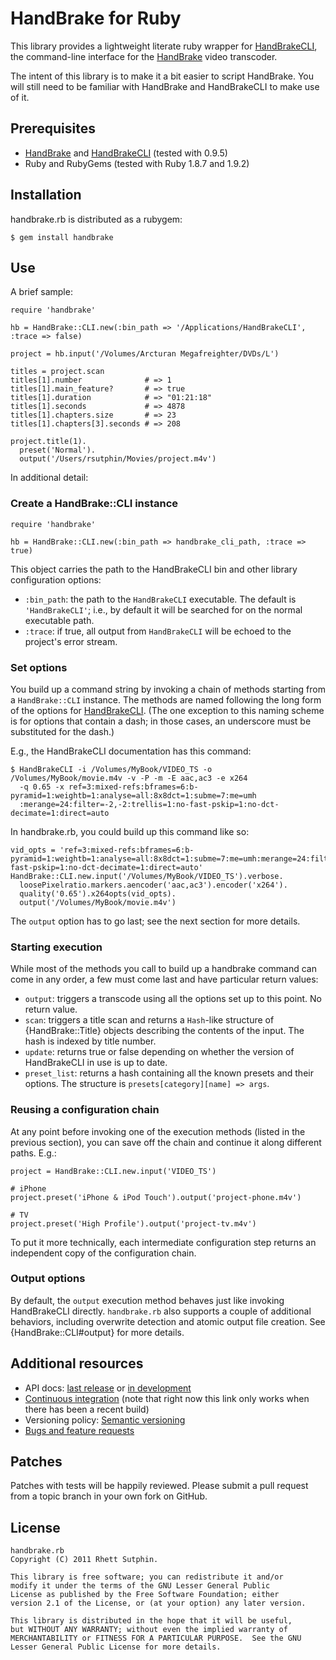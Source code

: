 HandBrake for Ruby
==================

This library provides a lightweight literate ruby wrapper for
[HandBrakeCLI][], the command-line interface for the [HandBrake][]
video transcoder.

[HandBrakeCLI]: https://trac.handbrake.fr/wiki/CLIGuide
[HandBrake]: http://handbrake.fr/

The intent of this library is to make it a bit easier to script
HandBrake. You will still need to be familiar with HandBrake and
HandBrakeCLI to make use of it.

Prerequisites
-------------

* [HandBrake][hb-dl] and [HandBrakeCLI][cli-dl] (tested with 0.9.5)
* Ruby and RubyGems (tested with Ruby 1.8.7 and 1.9.2)

[hb-dl]: http://handbrake.fr/downloads.php
[cli-dl]: http://handbrake.fr/downloads2.php

Installation
------------

handbrake.rb is distributed as a rubygem:

    $ gem install handbrake

Use
---

A brief sample:

    require 'handbrake'

    hb = HandBrake::CLI.new(:bin_path => '/Applications/HandBrakeCLI', :trace => false)

    project = hb.input('/Volumes/Arcturan Megafreighter/DVDs/L')

    titles = project.scan
    titles[1].number              # => 1
    titles[1].main_feature?       # => true
    titles[1].duration            # => "01:21:18"
    titles[1].seconds             # => 4878
    titles[1].chapters.size       # => 23
    titles[1].chapters[3].seconds # => 208

    project.title(1).
      preset('Normal').
      output('/Users/rsutphin/Movies/project.m4v')

In additional detail:

### Create a HandBrake::CLI instance

    require 'handbrake'

    hb = HandBrake::CLI.new(:bin_path => handbrake_cli_path, :trace => true)

This object carries the path to the HandBrakeCLI bin and other library
configuration options:

* `:bin_path`: the path to the `HandBrakeCLI` executable. The default
  is `'HandBrakeCLI'`; i.e., by default it will be searched for on the
  normal executable path.
* `:trace`: if true, all output from `HandBrakeCLI` will be echoed to
  the project's error stream.

### Set options

You build up a command string by invoking a chain of methods starting
from a `HandBrake::CLI` instance. The methods are named following the
long form of the options for [HandBrakeCLI][]. (The one exception to
this naming scheme is for options that contain a dash; in those cases,
an underscore must be substituted for the dash.)

E.g., the HandBrakeCLI documentation has this command:

    $ HandBrakeCLI -i /Volumes/MyBook/VIDEO_TS -o /Volumes/MyBook/movie.m4v -v -P -m -E aac,ac3 -e x264
      -q 0.65 -x ref=3:mixed-refs:bframes=6:b-pyramid=1:weightb=1:analyse=all:8x8dct=1:subme=7:me=umh
      :merange=24:filter=-2,-2:trellis=1:no-fast-pskip=1:no-dct-decimate=1:direct=auto

In handbrake.rb, you could build up this command like so:

    vid_opts = 'ref=3:mixed-refs:bframes=6:b-pyramid=1:weightb=1:analyse=all:8x8dct=1:subme=7:me=umh:merange=24:filter=-2,-2:trellis=1:no-fast-pskip=1:no-dct-decimate=1:direct=auto'
    HandBrake::CLI.new.input('/Volumes/MyBook/VIDEO_TS').verbose.
      loosePixelratio.markers.aencoder('aac,ac3').encoder('x264').
      quality('0.65').x264opts(vid_opts).
      output('/Volumes/MyBook/movie.m4v')

The `output` option has to go last; see the next section for more details.

### Starting execution

While most of the methods you call to build up a handbrake command can
come in any order, a few must come last and have particular return
values:

* `output`: triggers a transcode using all the options set up to this
  point. No return value.
* `scan`: triggers a title scan and returns a `Hash`-like structure
  of {HandBrake::Title} objects describing the contents of the
  input. The hash is indexed by title number.
* `update`: returns true or false depending on whether the version of
  HandBrakeCLI in use is up to date.
* `preset_list`: returns a hash containing all the known presets and
  their options. The structure is `presets[category][name] => args`.

### Reusing a configuration chain

At any point before invoking one of the execution methods (listed in
the previous section), you can save off the chain and continue it
along different paths.  E.g.:

    project = HandBrake::CLI.new.input('VIDEO_TS')

    # iPhone
    project.preset('iPhone & iPod Touch').output('project-phone.m4v')

    # TV
    project.preset('High Profile').output('project-tv.m4v')

To put it more technically, each intermediate configuration step
returns an independent copy of the configuration chain.

### Output options

By default, the `output` execution method behaves just like invoking
HandBrakeCLI directly. `handbrake.rb` also supports a couple of
additional behaviors, including overwrite detection and atomic output
file creation. See {HandBrake::CLI#output} for more details.

Additional resources
--------------------

* API docs: [last release](http://rubydoc.info/gems/handbrake) or
  [in development](http://rubydoc.info/github/rsutphin/handbrake.rb/master/frames)
* [Continuous integration](http://travis-ci.org/#!/rsutphin/handbrake.rb)
  (note that right now this link only works when there has been a
  recent build)
* Versioning policy: [Semantic versioning](http://semver.org/)
* [Bugs and feature requests](https://github.com/rsutphin/handbrake.rb/issues)

Patches
-------

Patches with tests will be happily reviewed. Please submit a pull
request from a topic branch in your own fork on GitHub.

License
-------

    handbrake.rb
    Copyright (C) 2011 Rhett Sutphin.

    This library is free software; you can redistribute it and/or
    modify it under the terms of the GNU Lesser General Public
    License as published by the Free Software Foundation; either
    version 2.1 of the License, or (at your option) any later version.

    This library is distributed in the hope that it will be useful,
    but WITHOUT ANY WARRANTY; without even the implied warranty of
    MERCHANTABILITY or FITNESS FOR A PARTICULAR PURPOSE.  See the GNU
    Lesser General Public License for more details.
